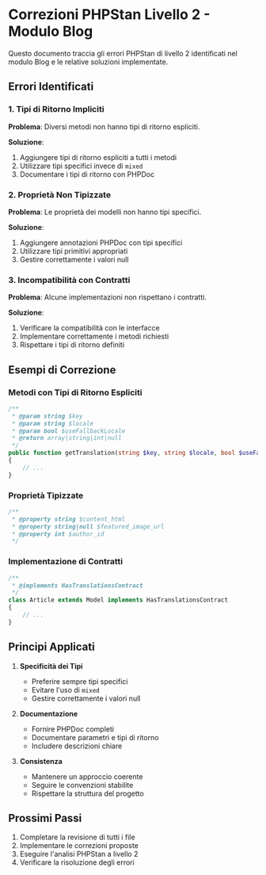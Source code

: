# Correzioni PHPStan Livello 2 - Modulo Blog

Questo documento traccia gli errori PHPStan di livello 2 identificati nel modulo Blog e le relative soluzioni implementate.

## Errori Identificati

### 1. Tipi di Ritorno Impliciti

**Problema**: Diversi metodi non hanno tipi di ritorno espliciti.

**Soluzione**:
1. Aggiungere tipi di ritorno espliciti a tutti i metodi
2. Utilizzare tipi specifici invece di `mixed`
3. Documentare i tipi di ritorno con PHPDoc

### 2. Proprietà Non Tipizzate

**Problema**: Le proprietà dei modelli non hanno tipi specifici.

**Soluzione**:
1. Aggiungere annotazioni PHPDoc con tipi specifici
2. Utilizzare tipi primitivi appropriati
3. Gestire correttamente i valori null

### 3. Incompatibilità con Contratti

**Problema**: Alcune implementazioni non rispettano i contratti.

**Soluzione**:
1. Verificare la compatibilità con le interfacce
2. Implementare correttamente i metodi richiesti
3. Rispettare i tipi di ritorno definiti

## Esempi di Correzione

### Metodi con Tipi di Ritorno Espliciti

```php
/**
 * @param string $key
 * @param string $locale
 * @param bool $useFallbackLocale
 * @return array|string|int|null
 */
public function getTranslation(string $key, string $locale, bool $useFallbackLocale = true): array|string|int|null
{
    // ...
}
```

### Proprietà Tipizzate

```php
/**
 * @property string $content_html
 * @property string|null $featured_image_url
 * @property int $author_id
 */
```

### Implementazione di Contratti

```php
/**
 * @implements HasTranslationsContract
 */
class Article extends Model implements HasTranslationsContract
{
    // ...
}
```

## Principi Applicati

1. **Specificità dei Tipi**
   - Preferire sempre tipi specifici
   - Evitare l'uso di `mixed`
   - Gestire correttamente i valori null

2. **Documentazione**
   - Fornire PHPDoc completi
   - Documentare parametri e tipi di ritorno
   - Includere descrizioni chiare

3. **Consistenza**
   - Mantenere un approccio coerente
   - Seguire le convenzioni stabilite
   - Rispettare la struttura del progetto

## Prossimi Passi

1. Completare la revisione di tutti i file
2. Implementare le correzioni proposte
3. Eseguire l'analisi PHPStan a livello 2
4. Verificare la risoluzione degli errori 